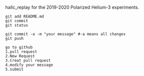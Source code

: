 hallc_replay for the 2019-2020 Polarized Helium-3 experiments.

```
git add README.md 
git commit
git status 

git commit -a -m "your message" #-a means all changes
git push

go to github
1.pull request
2.New Request
3.Creat pull request
4.modify your message
5.submit
```

